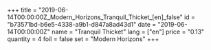 +++
title = "2019-06-14T00:00:00Z_Modern_Horizons_Tranquil_Thicket_[en]_false"
id = "b73571bd-b6e5-4338-a9b1-d847a8ad43d1"
date = "2019-06-14T00:00:00Z"
name = "Tranquil Thicket"
lang = ["en"]
price = "0.13"
quantity = 4
foil = false
set = "Modern Horizons"
+++
